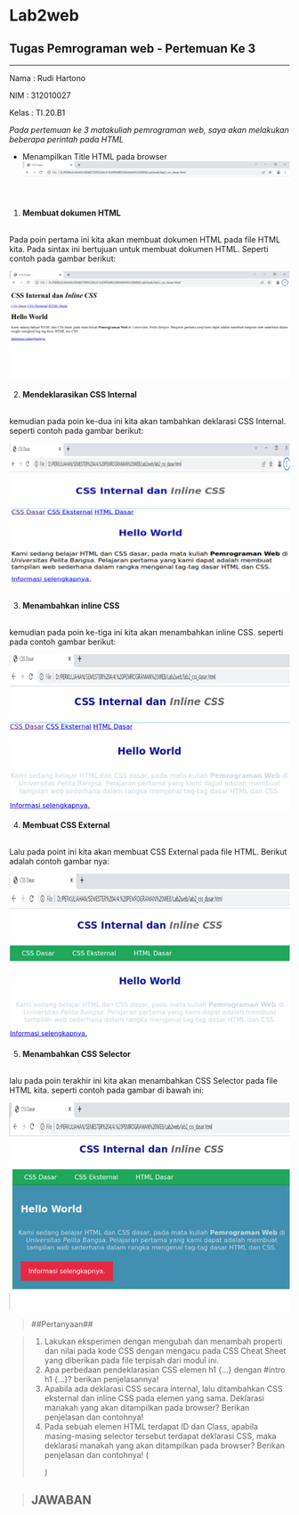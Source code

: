 # Lab2web
## Tugas Pemrograman web - Pertemuan Ke 3

<hr>

Nama    : Rudi Hartono

NIM     : 312010027

Kelas   : TI.20.B1


*Pada pertemuan ke 3 matakuliah pemrograman web, saya akan melakukan beberapa perintah pada HTML*

- Menampilkan Title HTML pada browser <br>
![gambar title pada web html](gambar/link.PNG)

<br>

1. **Membuat dokumen HTML**
<br>
Pada poin pertama ini kita akan membuat dokumen HTML pada file HTML kita.
Pada sintax ini bertujuan untuk membuat dokumen HTML. Seperti contoh pada gambar berikut:

![membuat dokume HTML](gambar/dokhtml.PNG)

2. **Mendeklarasikan CSS Internal**
<br>
kemudian pada poin ke-dua ini kita akan tambahkan deklarasi CSS Internal.
seperti contoh pada gambar berikut:

![menambahkan deklarasi css internal](gambar/cssin.PNG)

3. **Menambahkan inline CSS**
<br>
kemudian pada poin ke-tiga ini kita akan menambahkan inline CSS.
seperti pada contoh gambar berikut:

![menambahkan inline CSS](gambar/inline.PNG)

4. **Membuat CSS External**
<br>
Lalu pada point ini kita akan membuat CSS External pada file HTML.
Berikut adalah contoh gambar nya:

![membuat CSS External](gambar/cssex.PNG)

5. **Menambahkan CSS Selector**
<br>
lalu pada poin terakhir ini kita akan menambahkan CSS Selector pada file HTML kita.
seperti contoh pada gambar di bawah ini:

![menambahkan CSS Selector](gambar/selector.PNG)


> ##Pertanyaan##

> 1. Lakukan eksperimen dengan mengubah dan menambah properti dan nilai pada kode CSS dengan mengacu pada CSS Cheat Sheet yang diberikan pada file terpisah dari modul ini.
>2. Apa perbedaan pendeklarasian CSS elemen h1 {...} dengan #intro h1 {...}? berikan penjelasannya!
>3. Apabila ada deklarasi CSS secara internal, lalu ditambahkan CSS eksternal dan inline CSS pada elemen yang sama. Deklarasi manakah yang akan ditampilkan pada browser? Berikan penjelasan dan contohnya!
>4. Pada sebuah elemen HTML terdapat ID dan Class, apabila masing-masing selector tersebut terdapat deklarasi CSS, maka deklarasi manakah yang akan ditampilkan pada browser? Berikan penjelasan dan contohnya! ( <p id="paragraf-1" class="text-paragraf"> )


>## JAWABAN 
